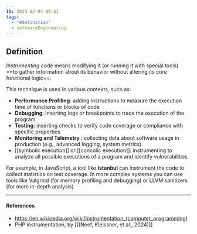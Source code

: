 ```yaml
---
ID: 2025-02-04-09:51
tags:
  - "#definition"
  - softwareEngineering
---
```

## Definition

*Instrumenting* code means modifying it (or running it with special tools) ==to gather information about its behavior without altering its core functional logic==. 

This technique is used in various contexts, such as:
- **Performance Profiling**: adding instructions to measure the execution time of functions or blocks of code
- **Debugging**: inserting logs or breakpoints to trace the execution of the program
- **Testing**: inserting checks to verify code coverage or compliance with specific properties
- **Monitoring and Telemetry** : collecting data about software usage in production (e.g., advanced logging, system metrics).
- [[symbolic execution]] or [[concolic execution]]: instrumenting to analyze all possible executions of a program and identify vulnerabilities.

For example, in JavaScript, a tool like **Istanbul** can instrument the code to collect statistics on test coverage.
In more complex systems you can use tools like Valgrind (for memory profiling and debugging) or LLVM sanitizers (for more in-depth analysis).

---
#### References
- https://en.wikipedia.org/wiki/Instrumentation_(computer_programming)
- PHP instrumentation, by [[(Neef, Kleissner, et al., 2024)]]

